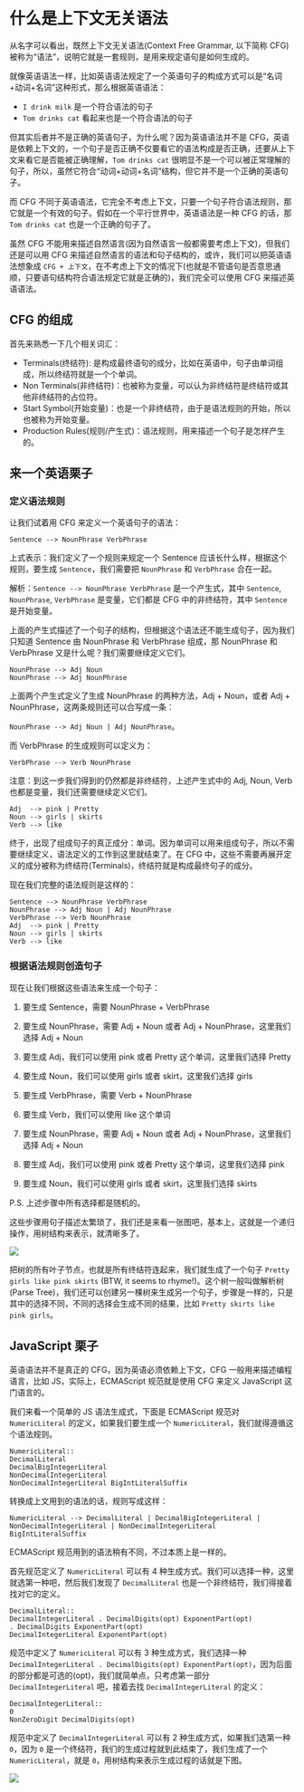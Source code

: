 # 什么是上下文无关语法

从名字可以看出，既然上下文无关语法(Context Free Grammar, 以下简称 CFG)被称为“语法”，说明它就是一套规则，是用来规定语句是如何生成的。

就像英语语法一样，比如英语语法规定了一个英语句子的构成方式可以是“名词+动词+名词”这种形式，那么根据英语语法：

-   `I drink milk` 是一个符合语法的句子
-   `Tom drinks cat` 看起来也是一个符合语法的句子

但其实后者并不是正确的英语句子，为什么呢？因为英语语法并不是 CFG，英语是依赖上下文的，一个句子是否正确不仅要看它的语法构成是否正确，还要从上下文来看它是否能被正确理解，`Tom drinks cat` 很明显不是一个可以被正常理解的句子，所以，虽然它符合“动词+动词+名词”结构，但它并不是一个正确的英语句子。

而 CFG 不同于英语语法，它完全不考虑上下文，只要一个句子符合语法规则，那它就是一个有效的句子。假如在一个平行世界中，英语语法是一种 CFG 的话，那 `Tom drinks cat` 也是一个正确的句子了。

虽然 CFG 不能用来描述自然语言(因为自然语言一般都需要考虑上下文)，但我们还是可以用 CFG 来描述自然语言的语法和句子结构的，或许，我们可以把英语语法想象成 `CFG + 上下文`，在不考虑上下文的情况下(也就是不管语句是否意思通顺，只要语句结构符合语法规定它就是正确的)，我们完全可以使用 CFG 来描述英语语法。

## CFG 的组成

首先来熟悉一下几个相关词汇：

-   Terminals(终结符): 是构成最终语句的成分，比如在英语中，句子由单词组成，所以终结符就是一个个单词。
-   Non Terminals(非终结符)：也被称为变量，可以认为非终结符是终结符或其他非终结符的占位符。
-   Start Symbol(开始变量)：也是一个非终结符，由于是语法规则的开始，所以也被称为开始变量。
-   Production Rules(规则/产生式)：语法规则，用来描述一个句子是怎样产生的。

## 来一个英语栗子

### 定义语法规则

让我们试着用 CFG 来定义一个英语句子的语法：

`Sentence --> NounPhrase VerbPhrase`

上式表示：我们定义了一个规则来规定一个 Sentence 应该长什么样，根据这个规则，要生成 `Sentence`，我们需要把 `NounPhrase` 和 `VerbPhrase` 合在一起。

解析：`Sentence --> NounPhrase VerbPhrase` 是一个产生式，其中 `Sentence`, `NounPhrase`, `VerbPhrase` 是变量，它们都是 CFG 中的非终结符，其中 `Sentence` 是开始变量。

上面的产生式描述了一个句子的结构，但根据这个语法还不能生成句子，因为我们只知道 Sentence 由 NounPhrase 和 VerbPhrase 组成，那 NounPhrase 和 VerbPhrase 又是什么呢？我们需要继续定义它们。

```
NounPhrase --> Adj Noun
NounPhrase --> Adj NounPhrase
```

上面两个产生式定义了生成 NounPhrase 的两种方法，Adj + Noun，或者 Adj + NounPhrase，这两条规则还可以合写成一条：

`NounPhrase --> Adj Noun | Adj NounPhrase`。

而 VerbPhrase 的生成规则可以定义为：

`VerbPhrase --> Verb NounPhrase`

注意：到这一步我们得到的仍然都是非终结符，上述产生式中的 Adj, Noun, Verb 也都是变量，我们还需要继续定义它们。

```
Adj  --> pink | Pretty
Noun --> girls | skirts
Verb --> like
```

终于，出现了组成句子的真正成分：单词。因为单词可以用来组成句子，所以不需要继续定义，语法定义的工作到这里就结束了。在 CFG 中，这些不需要再展开定义的成分被称为终结符(Terminals)，终结符就是构成最终句子的成分。

现在我们完整的语法规则是这样的：

```
Sentence --> NounPhrase VerbPhrase
NounPhrase --> Adj Noun | Adj NounPhrase
VerbPhrase --> Verb NounPhrase
Adj  --> pink | Pretty
Noun --> girls | skirts
Verb --> like
```

### 根据语法规则创造句子

现在让我们根据这些语法来生成一个句子：

1. 要生成 Sentence，需要 NounPhrase + VerbPhrase

2. 要生成 NounPhrase，需要 Adj + Noun 或者 Adj + NounPhrase，这里我们选择 Adj + Noun
3. 要生成 Adj，我们可以使用 pink 或者 Pretty 这个单词，这里我们选择 Pretty
4. 要生成 Noun，我们可以使用 girls 或者 skirt，这里我们选择 girls

5. 要生成 VerbPhrase，需要 Verb + NounPhrase
6. 要生成 Verb，我们可以使用 like 这个单词
7. 要生成 NounPhrase，需要 Adj + Noun 或者 Adj + NounPhrase，这里我们选择 Adj + Noun
8. 要生成 Adj，我们可以使用 pink 或者 Pretty 这个单词，这里我们选择 pink
9. 要生成 Noun，我们可以使用 girls 或者 skirt，这里我们选择 skirts

P.S. 上述步骤中所有选择都是随机的。

这些步骤用句子描述太繁琐了，我们还是来看一张图吧，基本上，这就是一个递归操作，用树结构来表示，就清晰多了。

![](https://cdn.jsdelivr.net/gh/suukii/Articles/assets/CFG_1.png)

把树的所有叶子节点，也就是所有终结符连起来，我们就生成了一个句子 `Pretty girls like pink skirts` (BTW, it seems to rhyme!)。这个树一般叫做解析树(Parse Tree)，我们还可以创建另一棵树来生成另一个句子，步骤是一样的，只是其中的选择不同，不同的选择会生成不同的结果，比如 `Pretty skirts like pink girls`。

## JavaScript 栗子

英语语法并不是真正的 CFG，因为英语必须依赖上下文，CFG 一般用来描述编程语言，比如 JS，实际上，ECMAScript 规范就是使用 CFG 来定义 JavaScript 这门语言的。

我们来看一个简单的 JS 语法生成式，下面是 ECMAScript 规范对 `NumericLiteral` 的定义，如果我们要生成一个 `NumericLiteral`，我们就得遵循这个语法规则。

```
NumericLiteral::
DecimalLiteral
DecimalBigIntegerLiteral
NonDecimalIntegerLiteral
NonDecimalIntegerLiteral BigIntLiteralSuffix
```

转换成上文用到的语法的话，规则写成这样：

`NumericLiteral --> DecimalLiteral | DecimalBigIntegerLiteral | NonDecimalIntegerLiteral | NonDecimalIntegerLiteral BigIntLiteralSuffix`

ECMAScript 规范用到的语法稍有不同，不过本质上是一样的。

首先规范定义了 `NumericLiteral` 可以有 4 种生成方式。我们可以选择一种，这里就选第一种吧，然后我们发现了 `DecimalLiteral` 也是一个非终结符，我们得接着找对它的定义。

```
DecimalLiteral::
DecimalIntegerLiteral . DecimalDigits(opt) ExponentPart(opt)
. DecimalDigits ExponentPart(opt)
DecimalIntegerLiteral ExponentPart(opt)
```

规范中定义了 `NumericLiteral` 可以有 3 种生成方式，我们选择一种 `DecimalIntegerLiteral . DecimalDigits(opt) ExponentPart(opt)`，因为后面的部分都是可选的(opt)，我们就简单点，只考虑第一部分 `DecimalIntegerLiteral` 吧，接着去找 `DecimalIntegerLiteral` 的定义：

```
DecimalIntegerLiteral::
0
NonZeroDigit DecimalDigits(opt)
```

规范中定义了 `DecimalIntegerLiteral` 可以有 2 种生成方式，如果我们选第一种 `0`，因为 `0` 是一个终结符，我们的生成过程就到此结束了，我们生成了一个 `NumericLiteral`，就是 `0`，用树结构来表示生成过程的话就是下图。

![](https://cdn.jsdelivr.net/gh/suukii/Articles/assets/CFG_2.png)
